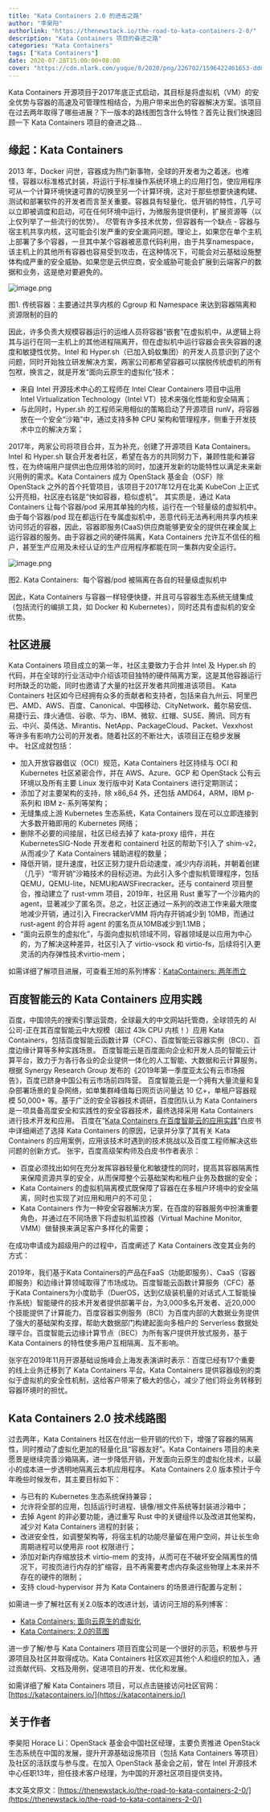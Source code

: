 ```yaml
---
title: "Kata Containers 2.0 的进击之路"
author: "李昊阳"
authorlink: "https://thenewstack.io/the-road-to-kata-containers-2-0/"
description: "Kata Containers 项目的奋进之路"
categories: "Kata Containers"
tags: ["Kata Containers"]
date: 2020-07-28T15:00:00+08:00
cover: "https://cdn.nlark.com/yuque/0/2020/png/226702/1596422461653-dd61eb12-2ee8-4ad5-b868-bbdfa5253f2a.png"
---
```


Kata Containers 开源项目于2017年底正式启动，其目标是将虚拟机（VM）的安全优势与容器的高速及可管理性相结合，为用户带来出色的容器解决方案。该项目在过去两年取得了哪些进展？下一版本的路线图包含什么特性？首先让我们快速回顾一下 Kata Containers 项目的奋进之路… 

## 缘起：Kata Containers

2013 年，Docker 问世，容器成为热门新事物，全球的开发者为之着迷。也难怪，容器以标准格式封装，将运行于标准操作系统环境上的应用打包，使应用程序可从一个计算环境快速可靠的切换至另一个计算环境，这对于那些想要快速构建、测试和部署软件的开发者而言至关重要。容器具有轻量化、低开销的特性，几乎可以立即被调度和启动，可在任何环境中运行，为微服务提供便利，扩展资源等（以上仅列举了一些流行的优势）。 尽管有许多技术优势，但容器有一个缺点 - 容器与宿主机共享内核，这可能会引发严重的安全漏洞问题。理论上，如果您在单个主机上部署了多个容器，一旦其中某个容器被恶意代码利用，由于共享namespace，该主机上的其他所有容器也容易受到攻击，在这种情况下，可能会对云基础设施整体构成严重的安全威胁。如果您是云供应商，安全威胁可能会扩展到云端客户的数据和业务，这是绝对要避免的。

![image.png](https://cdn.nlark.com/yuque/0/2020/png/226702/1595836237811-17374ea6-c340-4ac8-be6a-0dc73bfb9799.png)

图1. 传统容器：主要通过共享内核的 Cgroup 和 Namespace 来达到容器隔离和资源限制的目的

因此，许多负责大规模容器运行的运维人员将容器“嵌套”在虚拟机中，从逻辑上将其与运行在同一主机上的其他进程隔离开，但在虚拟机中运行容器会丧失容器的速度和敏捷性优势。Intel 和 Hyper.sh（已加入蚂蚁集团）的开发人员意识到了这个问题，同时开始独立研发解决方案，两家公司都希望容器可以摆脱传统虚机的所有包袱，换言之，就是开发“面向云原生的虚拟化”技术：

- 来自 Intel 开源技术中心的工程师在 Intel Clear Containers 项目中运用 Intel Virtualization Technology（Intel VT）技术来强化性能和安全隔离；
- 与此同时，Hyper.sh 的工程师采用相似的策略启动了开源项目 runV，将容器放在一个安全“沙箱”中，通过支持多种 CPU 架构和管理程序，侧重于开发技术中立的解决方案；

2017年，两家公司将项目合并，互为补充，创建了开源项目 Kata Containers。Intel 和 Hyper.sh 联合开发者社区，希望在各方的共同努力下，兼顾性能和兼容性，在为终端用户提供出色应用体验的同时，加速开发新的功能特性以满足未来新兴用例的需求。Kata Containers 成为 OpenStack 基金会（OSF）除 OpenStack 之外的首个托管项目，该项目于2017年12月在北美 KubeCon 上正式公开亮相，社区座右铭是“快如容器，稳似虚机”。 其实质是，通过 Kata Containers 让每个容器/pod 采用其单独的内核，运行在一个轻量级的虚拟机中。由于每个容器/pod 现在都运行在专属虚拟机中，恶意代码无法再利用共享内核来访问邻近的容器，因此，容器即服务(CaaS)供应商能够更安全的提供在裸金属上运行容器的服务。由于容器之间的硬件隔离，Kata Containers 允许互不信任的租户，甚至生产应用及未经认证的生产应用程序都能在同一集群内安全运行。

![image.png](https://cdn.nlark.com/yuque/0/2020/png/226702/1595837666693-21bd7f5f-6f44-4c7e-9e80-6a37d67606ac.png)

图2. Kata Containers: 
每个容器/pod 被隔离在各自的轻量级虚拟机中

因此，Kata Containers 与容器一样轻便快捷，并且可与容器生态系统无缝集成（包括流行的编排工具，如 Docker 和 Kubernetes），同时还具有虚拟机的安全优势。

## 社区进展

Kata Containers 项目成立的第一年，社区主要致力于合并 Intel 及 Hyper.sh 的代码，并在全球的行业活动中介绍该项目独特的硬件隔离方案，这是其他容器运行时所缺乏的功能，同时也邀请了大量的社区开发者共同推进该项目。 Kata Containers 社区如今已经拥有众多的贡献者和支持者，包括来自九州云、阿里巴巴、AMD、AWS、百度、Canonical、中国移动、CityNetwork、戴尔易安信、易捷行云、烽火通信、谷歌、华为、IBM、微软、红帽、SUSE、腾讯、同方有云、中兴、英伟达、Mirantis、NetApp、PackageCloud、Packet、Vexxhost 等许多有影响力公司的开发者。随着社区的不断壮大，该项目正在稳步发展中。 社区成就包括：

- 加入开放容器倡议（OCI）规范，Kata Containers 社区持续与 OCI 和 Kubernetes 社区紧密合作，并在 AWS、Azure、GCP 和 OpenStack 公有云环境以及所有主要 Linux 发行版中对 Kata Containers 进行定期测试；
- 添加了对主要架构的支持，除 x86_64 外，还包括 AMD64，ARM，IBM p- 系列和 IBM z- 系列等架构；
- 无缝集成上游 Kubernetes 生态系统，Kata Containers 现在可以立即连接到大多数开箱即用的 Kubernetes 网络；
- 删除不必要的间接层，社区已经去掉了 kata-proxy 组件，并在 KubernetesSIG-Node 开发者和 containerd 社区的帮助下引入了 shim-v2，从而减少了 Kata Containers 辅助进程的数量；
- 降低开销，提升速度，社区正努力提升启动速度，减少内存消耗，并朝着创建（几乎）“零开销”沙箱技术的目标迈进。为此引入多个虚拟机管理程序，包括 QEMU，QEMU-lite，NEMU和AWSFirecracker。还与 containerd 项目整合，推动建立了 rust-vmm 项目，2019年，社区用 Rust 重写了一个沙箱内的 agent，显著减少了匿名页。总之，社区正通过一系列的改进工作来最大限度地减少开销，通过引入 FirecrackerVMM 将内存开销减少到 10MB，而通过 rust-agent 的合并将 agent 的匿名页从10MB减少到1.1MB；
- “面向云原生的虚拟化”，与面向虚拟机领域不同，容器领域是以应用为中心的，为了解决这种差异，社区引入了 virtio-vsock 和 virtio-fs，后续将引入更灵活的内存弹性技术virtio-mem；

如需详细了解项目进展，可查看王旭的系列博客：[KataContainers: 两年而立](http://mp.weixin.qq.com/s?__biz=MzUzOTk2OTQzOA==&mid=2247483874&idx=1&sn=cdc118f8c76a6bed6a6bd15153f5cb10&chksm=fac11313cdb69a055a2a200883b348a30f4d80f219b2f33a628efeccbfd6fd54efc7f7706f93&scene=21)  

## 百度智能云的 Kata Containers 应用实践

百度，中国领先的搜索引擎运营商，全球最大的中文网站托管商，全球领先的 AI 公司-正在其百度智能云中大规模（超过 43k CPU 内核！）应用 Kata Containers，包括百度智能云函数计算（CFC）、百度智能云容器实例（BCI）、百度边缘计算等多种实践场景。 百度智能云是百度面向企业和开发人员的智能云计算平台，致力于为各行各业的企业提供一体化的人工智能、大数据和云计算服务。根据 Synergy Research Group 发布的《2019年第一季度亚太公有云市场报告》，百度已跻身中国公有云市场前四阵营。 百度智能云是一个拥有大量流量和复杂部署场景的复杂网络，如单集群峰值每日网页访问量达 10 亿+，单租户容器规模 50,000+ 等。基于广泛的安全容器技术调研，百度团队认为 Kata Containers 是一项具备高度安全和实践性的安全容器技术，最终选择采用 Kata Containers 进行技术开发和应用。 百度在“[Kata Containers 在百度智能云的应用实践](https://mp.weixin.qq.com/s?__biz=MzUzOTk2OTQzOA==&mid=2247483879&idx=1&sn=f7d753a6f356f527d18fcd3dfd86f6be&scene=21#wechat_redirect)”白皮书中详细阐述了选择 Kata Containers 的原因，记录并分享了其有关 Kata Containers 的应用案例，应用该技术时遇到的技术挑战以及百度工程师解决这些问题的创新方式。 张宇，百度高级架构师及白皮书作者表示：

- 百度必须找出如何在充分发挥容器轻量化和敏捷性的同时，提高其容器隔离性来保障资源共享的安全，从而保障整个云基础架构和租户业务及数据的安全；
- Kata Containers 的虚拟机隔离模式既保障了容器在在多租户环境中的安全隔离，同时也实现了对应用和用户的不可见；
- Kata Containers 作为一种安全容器解决方案，在百度的容器服务中扮演重要角色，并通过在不同场景下将虚拟机监控器（Virtual Machine Monitor, VMM）做替换来满足客户多样化的需要；

在成功申请成为超级用户的过程中，百度阐述了 Kata Containers 改变其业务的方式： 

2019年，我们基于Kata Containers的产品在FaaS（功能即服务）、CaaS（容器即服务）和边缘计算领域取得了市场成功。百度智能云函数计算服务（CFC）基于Kata Containers为小度助手（DuerOS，达到亿级装机量的对话式人工智能操作系统）智能硬件的技术开发者提供部署平台，为3,000多名开发者、近20,000个技能提供了计算能力。百度容器实例服务（BCI）为百度内部的大数据业务提供了强大的基础架构支撑，帮助大数据部门构建起面向多租户的 Serverless 数据处理平台。百度智能云边缘计算节点（BEC）为所有客户提供开放式服务，基于 Kata Containers 的特性使多用户互相隔离、互不影响。

张宇在2019年11月开源基础设施峰会上海发表演讲时表示：百度已经有17个重要的线上业务迁移到了 Kata Containers 平台。Kata Containers 提供容器级别的类似于虚拟机的安全性机制，这给客户带来了极大的信心，减少了他们将业务转移到容器环境时的担忧。 

## Kata Containers 2.0 技术线路图

过去两年，Kata Containers 社区在付出一些开销的代价下，增强了容器的隔离性，同时推动了虚拟化更加的轻量化且“容器友好”。Kata Containers 项目的未来愿景是继续完善沙箱隔离，进一步降低开销，开发面向云原生的虚拟化技术，以最小的成本进一步透明地隔离云本机应用程序。 Kata Containers 2.0 版本预计于今年晚些时候发布，其主要目标如下：

- 与已有的 Kubernetes 生态系统保持兼容；
- 允许将全部的应用，包括运行时进程、镜像/根文件系统等封装进沙箱中；
- 去掉 Agent 的非必要功能，通过重写 Rust 中的关键组件以及改进其他架构，减少对 Kata Containers 进程的封装；
- 改进安全性，如调整架构等，将宿主机的功能尽量留在用户空间，并让长生命周期进程可以使用非 root 权限进行；
- 添加对新内存缩放技术 virtio-mem 的支持，从而可在不破坏安全隔离性的情况下，可按页进行内存的扩缩容，且不再需要考虑内存条这些物理上本来并不存在的硬件的限制；
- 支持 cloud-hypervisor 并为 Kata Containers 的场景进行配置与定制；

如需进一步了解社区有关2.0版本的改进计划，请访问王旭的系列博客：

- [Kata Containers: 面向云原生的虚拟化](https://mp.weixin.qq.com/s?__biz=MzUzOTk2OTQzOA==&mid=2247483883&idx=1&sn=23c9ce9d31821a13bdeb2e73dc355302&scene=21#wechat_redirect)
- [Kata Containers: 2.0的蓝图](https://mp.weixin.qq.com/s?__biz=MzUzOTk2OTQzOA==&mid=2247483919&idx=1&sn=0448ee1346cde7e9b51b3f2b9b339457&scene=21#wechat_redirect)

进一步了解/参与 Kata Containers 项目百度公司是一个很好的示范，积极参与开源项目及社区并取得成功。Kata Containers 社区欢迎其他个人和组织的加入，通过贡献代码、文档及用例，促进项目的开发、优化和发展。

如需详细了解 Kata Containers 项目，可以点击链接访问社区官网：[https://katacontainers.io/](https://katacontainers.io/)

## 关于作者

李昊阳 Horace Li：OpenStack 基金会中国社区经理，主要负责推进 OpenStack 生态系统在中国的发展，提升开源基础设施项目（包括 Kata Containers 等项目）及社区的活跃度与参与度。在加入 OpenStack 基金会之前，曾在 Intel 开源技术中心任职13年，担任技术客户经理，为中国的开源社区项目提供支持。

本文英文原文：[https://thenewstack.io/the-road-to-kata-containers-2-0/](https://thenewstack.io/the-road-to-kata-containers-2-0/) 
